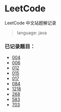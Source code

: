 # LeetCode
LeetCode 中文站题解记录
> language: java 
### 已记录题目：
* [004](./solution/T_004.java)
* [006](./solution/T_006.java)
* [012](./solution/T_012.java)
* [015](./solution/T_015.java)
* [017](./solution/T_017.java)
* [084](./solution/T_084.java)
* [1218](./solution/T_1218.java)
* [268](./solution/T_268.java)
* [583](./solution/T_583.java)
* [703](./solution/T_703.java)
